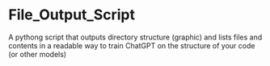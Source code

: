 # File_Output_Script
A pythong script that outputs directory structure (graphic) and lists files and contents in a readable way to train ChatGPT on the structure of your code (or other models)
